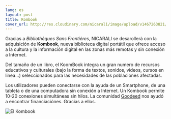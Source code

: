 ```yaml
---
lang: es
layout: post
title: Kombook
cover_url: http://res.cloudinary.com/nicarali/image/upload/v1467263821/kombook_avcoby.jpg
---
```

Gracias a *Bibliothèques Sans Frontières*, NICARALI se desarollerà con la adquisición de **Kombook**, nueva biblioteca digital portátil que ofrece acceso a la cultura y la información digital en las zonas más remotas y sin conexión a Internet.

Del tamaño de un libro, el KoomBook integra un gran numero de recursos educativos y culturales (bajo la forma de textos, sonidos, videos, cursos en linea...) seleccionados para las necesidades de las poblaciones afectadas.

Los utilizadores pueden conectarse con la ayuda de un Smartphone, de una tableta o de una computadora sin conexión a Internet. Un Kombook permite 10-20 conexiones simultáneas sin hilos. La comunidad [Goodeed](www.goodeed.com) nos ayudó a encontrar financiaciónes. Gracias a ellos.

![El Kombook](http://res.cloudinary.com/nicarali/image/upload/v1467263821/kombook_avcoby.jpg)